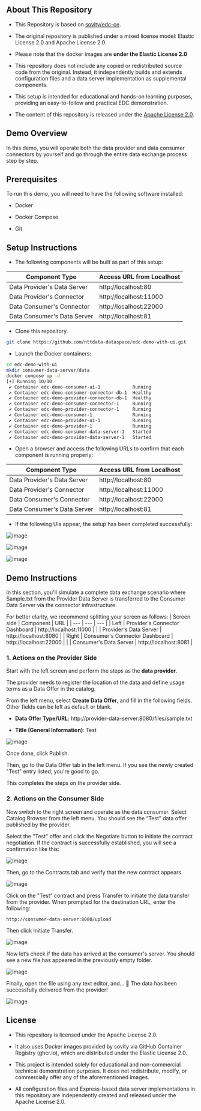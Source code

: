 ## About This Repository
- This Repository is based on [sovity/edc-ce](https://github.com/sovity/edc-ce).

- The original repository is published under a mixed license model: Elastic License 2.0 and Apache License 2.0.

- Please note that the docker images are **under the Elastic License 2.0**

- This repository does not include any copied or redistributed source code from the original.
Instead, it independently builds and extends configuration files and a data server implementation as supplemental components.

- This setup is intended for educational and hands-on learning purposes, providing an easy-to-follow and practical EDC demonstration.

- The content of this repository is released under the [Apache License 2.0](./LICENSE).

## Demo Overview

In this demo, you will operate both the data provider and data consumer connectors by yourself
and go through the entire data exchange process step by step.

## Prerequisites
To run this demo, you will need to have the following software installed:

- Docker

- Docker Compose

- Git

## Setup Instructions
- The following components will be built as part of this setup:

| Component Type | Access URL from Localhost |
| --- | --- |
| Data Provider's Data Server | http://localhost:80 |
| Data Provider's Connector | http://localhost:11000 |
| Data Consumer's Connector | http://localhost:22000 |
| Data Consumer's Data Server | http://localhost:81 |

- Clone this repository.

```bash
git clone https://github.com/nttdata-dataspace/edc-demo-with-ui.git
```

- Launch the Docker containers:
```bash
cd edc-demo-with-ui
mkdir consumer-data-server/data
docker compose up -d
[+] Running 10/10
 ✔ Container edc-demo-consumer-ui-1            Running                                                                     0.0s 
 ✔ Container edc-demo-consumer-connector-db-1  Healthy                                                                     4.2s 
 ✔ Container edc-demo-provider-connector-db-1  Healthy                                                                     4.7s 
 ✔ Container edc-demo-consumer-connector-1     Running                                                                     0.0s 
 ✔ Container edc-demo-provider-connector-1     Running                                                                     0.0s 
 ✔ Container edc-demo-consumer-1               Running                                                                     0.0s 
 ✔ Container edc-demo-provider-ui-1            Running                                                                     0.0s 
 ✔ Container edc-demo-provider-1               Running                                                                     0.0s 
 ✔ Container edc-demo-consumer-data-server-1   Started                                                                     1.8s 
 ✔ Container edc-demo-provider-data-server-1   Started                                                                     1.9s
```

- Open a browser and access the following URLs to confirm that each component is running properly:

| Component Type | Access URL from Localhost |
| --- | --- |
| Data Provider's Data Server | http://localhost:80 |
| Data Provider's Connector | http://localhost:11000 |
| Data Consumer's Connector | http://localhost:22000 |
| Data Consumer's Data Server | http://localhost:81 |

- If the following UIs appear, the setup has been completed successfully:

![image](images/connector-dashboard-ui-home.png)

![image](images/provider-data-server-ui-home.png)

![image](images/consumer-data-server-ui-home.png)

## Demo Instructions

In this section, you'll simulate a complete data exchange scenario where Sample.txt from the Provider Data Server is transferred to the Consumer Data Server via the connector infrastructure.

For better clarity, we recommend splitting your screen as follows:
| Screen side | Component | URL |
| --- | --- | --- |
| Left | 	Provider's Connector Dashboard | http://localhost:11000 |
|  | Provider's Data Server | http://localhost:8080 |
| Right | Consumer's Connector Dashboard | http://localhost:22000 |
|  | Consumer's Data Server | http://localhost:8081 |

### 1. Actions on the Provider Side
Start with the left screen and perform the steps as the **data provider**.

The provider needs to register the location of the data and define usage terms as a Data Offer in the catalog.

From the left menu, select **Create Data Offer**, and fill in the following fields. Other fields can be left as default or blank.

- **Data Offer Type/URL**: http://provider-data-server:8080/files/sample.txt

- **Title (General Information)**: Test

![image](images/provider-create-data-offer.png)

Once done, click Publish.

Then, go to the Data Offer tab in the left menu. If you see the newly created "Test" entry listed, you're good to go.

This completes the steps on the provider side.

### 2. Actions on the Consumer Side

Now switch to the right screen and operate as the data consumer.
Select Catalog Browser from the left menu. You should see the “Test” data offer published by the provider.

Select the "Test" offer and click the Negotiate button to initiate the contract negotiation.
If the contract is successfully established, you will see a confirmation like this:

![image](images/consumer-catalog-browser.png)

Then, go to the Contracts tab and verify that the new contract appears.

![image](images/consumer-contract-negotiated.png)

Click on the "Test" contract and press Transfer to initiate the data transfer from the provider.
When prompted for the destination URL, enter the following:

```
http://consumer-data-server:8080/upload
```

Then click Initiate Transfer.

![image](images/consumer-transfer-start.png)

Now let’s check if the data has arrived at the consumer's server.
You should see a new file has appeared in the previously empty folder.

![image](images/consumer-data-received.png)

Finally, open the file using any text editor, and... 🎉
The data has been successfully delivered from the provider!

![image](images/consumer-data-file-opened.png)

## License
- This repository is licensed under the Apache License 2.0.

- It also uses Docker images provided by sovity via GitHub Container Registry (ghcr.io), which are distributed under the Elastic License 2.0.

- This project is intended solely for educational and non-commercial technical demonstration purposes.
It does not redistribute, modify, or commercially offer any of the aforementioned images.

- All configuration files and Express-based data server implementations in this repository are independently created and released under the Apache License 2.0.
